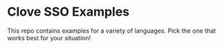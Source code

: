 # Clove SSO Examples

This repo contains examples for a variety of languages. Pick the one that works best for your situation!
